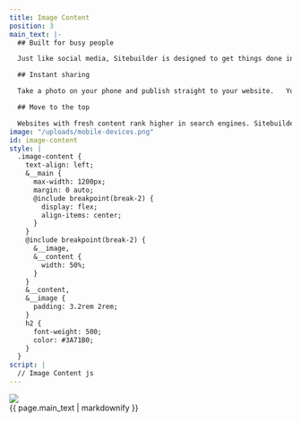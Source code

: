 ```yaml
---
title: Image Content
position: 3
main_text: |-
  ## Built for busy people

  Just like social media, Sitebuilder is designed to get things done in minutes. Change colours, fonts, images and more, to create your own unique website.

  ## Instant sharing

  Take a photo on your phone and publish straight to your website.   Your visitors will love how quickly you share things.

  ## Move to the top

  Websites with fresh content rank higher in search engines. Sitebuilder’s speed and simplicity makes it even easier to keep your audience updated, at home or on-the-go.
image: "/uploads/mobile-devices.png"
id: image-content
style: |
  .image-content {
    text-align: left;
    &__main {
      max-width: 1200px;
      margin: 0 auto;
      @include breakpoint(break-2) {
        display: flex;
        align-items: center;
      }
    }
    @include breakpoint(break-2) {
      &__image,
      &__content {
        width: 50%;
      }
    }
    &__content,
    &__image {
      padding: 3.2rem 2rem;
    }
    h2 {
      font-weight: 500;
      color: #3A71B0;
    }
  }
script: |
  // Image Content js
---
```


<section class="image-content">
  <div class="image-content__main">
    <div class="image-content__image">
      <img src="{{ page.image }}"/>
    </div>
    <div class="image-content__content  typeset">
      {{ page.main_text | markdownify }}
    </div>
  </div>
</section>
